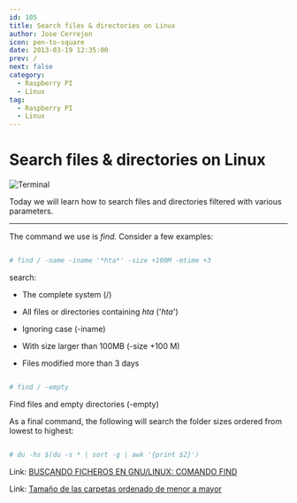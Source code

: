 ```yaml
---
id: 105
title: Search files & directories on Linux
author: Jose Cerrejon
icon: pen-to-square
date: 2013-03-19 12:35:00
prev: /
next: false
category:
  - Raspberry PI
  - Linux
tag:
  - Raspberry PI
  - Linux
---
```


# Search files & directories on Linux

![Terminal](/images/Terminal_01.jpg)

Today we will learn how to search files and directories filtered with various parameters.

- - -
The command we use is *find.* Consider a few examples:

```bash

# find / -name -iname '*hta*' -size +100M -mtime +3

```

search:

* The complete system (/)

* All files or directories containing *hta* ('*hta*')

* Ignoring case (-iname)

* With size larger than 100MB (-size +100 M)

* Files modified more than 3 days

```bash

# find / -empty

```

Find files and empty directories (-empty)

As a final command, the following will search the folder sizes ordered from lowest to highest:

```bash

# du -hs $(du -s * | sort -g | awk '{print $2}')

```

Link: [BUSCANDO FICHEROS EN GNU/LINUX: COMANDO FIND](http://flossblog.wordpress.com/2012/11/30/buscando-ficheros-en-gnulinux-comando-find/)

Link: [Tamaño de las carpetas ordenado de menor a mayor](https://snipt.net/serialsito/tamano-de-las-carpetas-ordenado-de-menor-a-mayor/)